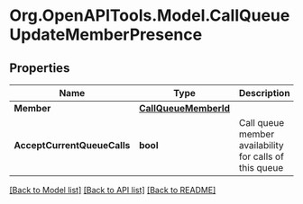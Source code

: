 
# Org.OpenAPITools.Model.CallQueueUpdateMemberPresence

## Properties

Name | Type | Description | Notes
------------ | ------------- | ------------- | -------------
**Member** | [**CallQueueMemberId**](CallQueueMemberId.md) |  | [optional] 
**AcceptCurrentQueueCalls** | **bool** | Call queue member availability for calls of this queue | [optional] 

[[Back to Model list]](../README.md#documentation-for-models)
[[Back to API list]](../README.md#documentation-for-api-endpoints)
[[Back to README]](../README.md)

